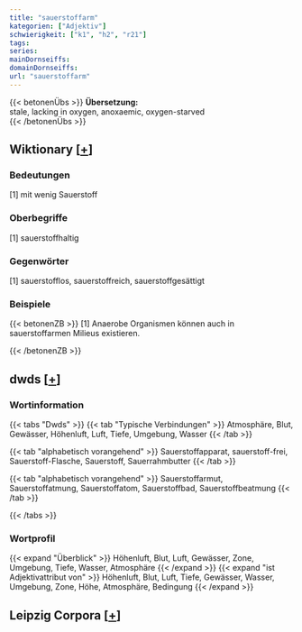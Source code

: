 ```yaml
---
title: "sauerstoffarm"
kategorien: ["Adjektiv"]
schwierigkeit: ["k1", "h2", "r21"]
tags:
series:
mainDornseiffs:
domainDornseiffs:
url: "sauerstoffarm"
---
```


{{< betonenÜbs >}}
**Übersetzung:**  
stale, lacking in oxygen, anoxaemic, oxygen-starved  
{{< /betonenÜbs >}}

## Wiktionary [[+](https://de.wiktionary.org/wiki/sauerstoffarm)]

### Bedeutungen
[1] mit wenig Sauerstoff  

### Oberbegriffe
[1] sauerstoffhaltig  

### Gegenwörter
[1] sauerstofflos, sauerstoffreich, sauerstoffgesättigt  

### Beispiele
{{< betonenZB >}}
[1] Anaerobe Organismen können auch in sauerstoffarmen Milieus existieren.  

{{< /betonenZB >}}


## dwds [[+](https://www.dwds.de/wb/sauerstoffarm)]

### Wortinformation
{{< tabs "Dwds" >}}
{{< tab "Typische Verbindungen" >}}
Atmosphäre, Blut, Gewässer, Höhenluft, Luft, Tiefe, Umgebung, Wasser
{{< /tab >}}

{{< tab "alphabetisch vorangehend" >}}
Sauerstoffapparat, sauerstoff-frei, Sauerstoff-Flasche, Sauerstoff, Sauerrahmbutter
{{< /tab >}}

{{< tab "alphabetisch vorangehend" >}}
Sauerstoffarmut, Sauerstoffatmung, Sauerstoffatom, Sauerstoffbad, Sauerstoffbeatmung
{{< /tab >}}

{{< /tabs >}}

### Wortprofil
{{< expand "Überblick" >}} Höhenluft, Blut, Luft, Gewässer, Zone, Umgebung, Tiefe, Wasser, Atmosphäre {{< /expand >}}
{{< expand "ist Adjektivattribut von" >}} Höhenluft, Blut, Luft, Tiefe, Gewässer, Wasser, Umgebung, Zone, Höhe, Atmosphäre, Bedingung {{< /expand >}}

## Leipzig Corpora [[+](https://corpora.uni-leipzig.de/en/res?word=sauerstoffarm&corpusId=deu_newscrawl-public_2018)]

